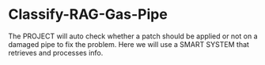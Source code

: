 # Classify-RAG-Gas-Pipe
The PROJECT will auto check whether a patch should be applied or not on a damaged pipe to fix the problem. Here we will use a SMART SYSTEM that retrieves and processes info.  
